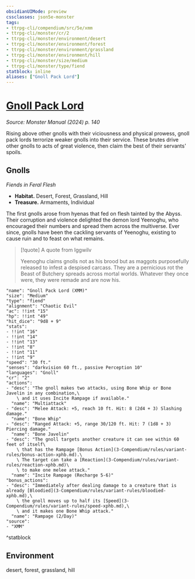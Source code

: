 ```yaml
---
obsidianUIMode: preview
cssclasses: json5e-monster
tags:
- ttrpg-cli/compendium/src/5e/xmm
- ttrpg-cli/monster/cr/2
- ttrpg-cli/monster/environment/desert
- ttrpg-cli/monster/environment/forest
- ttrpg-cli/monster/environment/grassland
- ttrpg-cli/monster/environment/hill
- ttrpg-cli/monster/size/medium
- ttrpg-cli/monster/type/fiend
statblock: inline
aliases: ["Gnoll Pack Lord"]
---
```

# [Gnoll Pack Lord](3-Compendium\bestiary\fiend/gnoll-pack-lord-xmm.md)
*Source: Monster Manual (2024) p. 140*  

Rising above other gnolls with their viciousness and physical prowess, gnoll pack lords terrorize weaker gnolls into their service. These brutes drive other gnolls to acts of great violence, then claim the best of their servants' spoils.

## Gnolls

*Fiends in Feral Flesh*

- **Habitat.** Desert, Forest, Grassland, Hill  
- **Treasure.** Armaments, Individual  

The first gnolls arose from hyenas that fed on flesh tainted by the Abyss. Their corruption and violence delighted the demon lord Yeenoghu, who encouraged their numbers and spread them across the multiverse. Ever since, gnolls have been the cackling servants of Yeenoghu, existing to cause ruin and to feast on what remains.

> [!quote] A quote from Iggwilv  
> 
> Yeenoghu claims gnolls not as his brood but as maggots purposefully released to infest a despised carcass. They are a pernicious rot the Beast of Butchery spreads across mortal worlds. Whatever they once were, they were remade and are now his.


```statblock
"name": "Gnoll Pack Lord (XMM)"
"size": "Medium"
"type": "fiend"
"alignment": "Chaotic Evil"
"ac": !!int "15"
"hp": !!int "49"
"hit_dice": "9d8 + 9"
"stats":
- !!int "16"
- !!int "14"
- !!int "13"
- !!int "8"
- !!int "11"
- !!int "9"
"speed": "30 ft."
"senses": "darkvision 60 ft., passive Perception 10"
"languages": "Gnoll"
"cr": "2"
"actions":
- "desc": "The gnoll makes two attacks, using Bone Whip or Bone Javelin in any combination,\
    \ and it uses Incite Rampage if available."
  "name": "Multiattack"
- "desc": "Melee Attack: +5, reach 10 ft. Hit: 8 (2d4 + 3) Slashing damage."
  "name": "Bone Whip"
- "desc": "Ranged Attack: +5, range 30/120 ft. Hit: 7 (1d8 + 3) Piercing damage."
  "name": "Bone Javelin"
- "desc": "The gnoll targets another creature it can see within 60 feet of itself\
    \ that has the Rampage [Bonus Action](3-Compendium/rules/variant-rules/bonus-action-xphb.md).\
    \ The target can take a [Reaction](3-Compendium/rules/variant-rules/reaction-xphb.md)\
    \ to make one melee attack."
  "name": "Incite Rampage (Recharge 5-6)"
"bonus_actions":
- "desc": "Immediately after dealing damage to a creature that is already [Bloodied](3-Compendium/rules/variant-rules/bloodied-xphb.md),\
    \ the gnoll moves up to half its [Speed](3-Compendium/rules/variant-rules/speed-xphb.md),\
    \ and it makes one Bone Whip attack."
  "name": "Rampage (2/Day)"
"source":
- "XMM"
```
^statblock

## Environment

desert, forest, grassland, hill